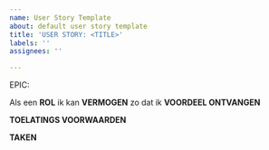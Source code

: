 ```yaml
---
name: User Story Template
about: default user story template
title: 'USER STORY: <TITLE>'
labels: ''
assignees: ''

---
```


EPIC: <epic>

Als een **ROL** ik kan **VERMOGEN** zo dat ik **VOORDEEL ONTVANGEN** 

**TOELATINGS VOORWAARDEN**


**TAKEN**
